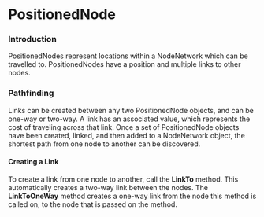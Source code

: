 # PositionedNode

### Introduction

PositionedNodes represent locations within a NodeNetwork which can be travelled to. PositionedNodes have a position and multiple links to other nodes.&#x20;

### Pathfinding

Links can be created between any two PositionedNode objects, and can be one-way or two-way. A link has an associated value, which represents the cost of traveling across that link. Once a set of PositionedNode objects have been created, linked, and then added to a NodeNetwork object, the shortest path from one node to another can be discovered.

#### Creating a Link

To create a link from one node to another, call the **LinkTo** method. This automatically creates a two-way link between the nodes. The **LinkToOneWay** method creates a one-way link from the node this method is called on, to the node that is passed on the method.
